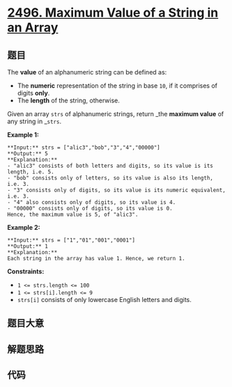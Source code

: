 # [2496. Maximum Value of a String in an Array](https://leetcode.com/problems/maximum-value-of-a-string-in-an-array)

## 题目

The **value** of an alphanumeric string can be defined as:

  * The **numeric** representation of the string in base `10`, if it comprises of digits **only**.
  * The **length** of the string, otherwise.

Given an array `strs` of alphanumeric strings, return _the **maximum value**
of any string in _`strs`.



**Example 1:**

    
    
    **Input:** strs = ["alic3","bob","3","4","00000"]
    **Output:** 5
    **Explanation:** 
    - "alic3" consists of both letters and digits, so its value is its length, i.e. 5.
    - "bob" consists only of letters, so its value is also its length, i.e. 3.
    - "3" consists only of digits, so its value is its numeric equivalent, i.e. 3.
    - "4" also consists only of digits, so its value is 4.
    - "00000" consists only of digits, so its value is 0.
    Hence, the maximum value is 5, of "alic3".
    

**Example 2:**

    
    
    **Input:** strs = ["1","01","001","0001"]
    **Output:** 1
    **Explanation:** 
    Each string in the array has value 1. Hence, we return 1.
    



**Constraints:**

  * `1 <= strs.length <= 100`
  * `1 <= strs[i].length <= 9`
  * `strs[i]` consists of only lowercase English letters and digits.


## 题目大意

## 解题思路

## 代码

```javascript

```
